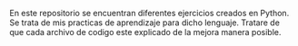 En este repositorio se encuentran diferentes ejercicios creados en Python. Se trata de mis practicas de aprendizaje para dicho lenguaje.
Tratare de que cada archivo de codigo este explicado de la mejora manera posible.

